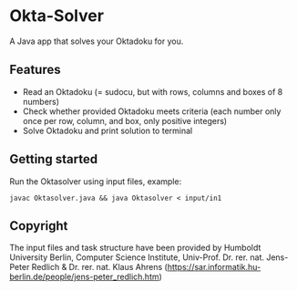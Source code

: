 # Okta-Solver
A Java app that solves your Oktadoku for you.

## Features
- Read an Oktadoku (= sudocu, but with rows, columns and boxes of 8 numbers) 
- Check whether provided Oktadoku meets criteria (each number only once per row, column, and box, only positive integers)
- Solve Oktadoku and print solution to terminal

## Getting started
Run the Oktasolver using input files, example:

`javac Oktasolver.java && java Oktasolver < input/in1`

## Copyright
The input files and task structure have been provided by Humboldt University Berlin, Computer Science Institute, Univ-Prof. Dr. rer. nat. Jens-Peter Redlich &  Dr. rer. nat. Klaus Ahrens (https://sar.informatik.hu-berlin.de/people/jens-peter_redlich.htm) 
